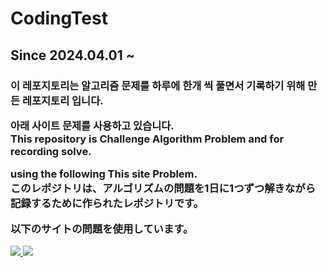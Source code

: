 # CodingTest
<h2>Since 2024.04.01 ~ </h2>

<h3>
이 레포지토리는 알고리즘 문제를 하루에 한개 씩 풀면서 기록하기 위해 만든 레포지토리 입니다.

아래 사이트 문제를 사용하고 있습니다.
</br>
This repository is Challenge Algorithm Problem and for recording solve.

using the following This site Problem.
</br>
このレポジトリは、アルゴリズムの問題を1日に1つずつ解きながら記録するために作られたレポジトリです。

以下のサイトの問題を使用しています。
</h3>

<a href="https://www.acmicpc.net"><img src="https://github.com/JH-Ko76/CodingTest/assets/72744580/8075dfd8-bb30-485c-8578-96ba2da90b7f"/> </a>
<a href="https://programmers.co.kr"><img src="https://github.com/JH-Ko76/CodingTest/assets/72744580/74ecbcce-5cf0-4dc0-b757-9ddb910ced88"/> </a>

